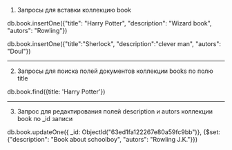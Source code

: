 1. Запросы для вставки коллекцию book


db.book.insertOne({"title": "Harry Potter", "description": "Wizard book", "autors": "Rowling"})


db.book.insertOne({"title":"Sherlock", "description":"clever man", "autors": "Doul"})



---------------------------------------------------

2. Запросы для поиска полей документов коллекции books по полю title


db.book.find({title: 'Harry Potter'})


---------------------------------------------------

3. Запрос для редактирования полей description и autors коллекции book по _id записи

db.book.updateOne({ _id: ObjectId("63ed1fa122267e80a59fc9bb")}, {$set: {"description": "Book about schoolboy", "autors": "Rowling J.K."}})
